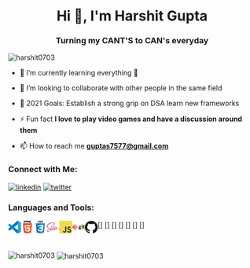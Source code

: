 <h1 align="center">Hi 👋, I'm Harshit Gupta</h1>
<h3 align="center">Turning my CANT'S to CAN's everyday </h3>

<p align="left"> <img src="https://komarev.com/ghpvc/?username=harshit0703&label=Profile%20views&color=129e00&style=plastic" alt="harshit0703" /> </p>
<!-- <img align="right" alt="Coding" width="400" src="https://cdn.dribbble.com/users/2646423/screenshots/5507196/computer.gif"> -->

- 🌱 I’m currently learning everything 🤣
- 👯 I’m looking to collaborate with other people in the same field
- 🥅 2021 Goals: Establish a strong grip on DSA learn new frameworks
- ⚡ Fun fact **I love to play video games and have a discussion around them**

- 📫 How to reach me **guptas7577@gmail.com**

### Connect with Me:

<p align="left">
<!-- <a href="https://twitter.com/khushboogoel01" target="blank"><img align="center" src="https://cdn.jsdelivr.net/npm/simple-icons@3.0.1/icons/twitter.svg" alt="khushboogoel01" height="30" width="40" /></a> -->
<a href="https://www.linkedin.com/in/harshit-gupta-b24577195/" target="blank"><img align="center" src="https://cdn.jsdelivr.net/npm/simple-icons@3.0.1/icons/linkedin.svg" alt="linkedin" height="30" width="40" /></a>
<a href="https://twitter.com/harshit0703" target="blank"><img align="center" src="https://cdn.jsdelivr.net/npm/simple-icons@3.0.1/icons/twitter.svg" alt="twitter" height="30" width="40" /></a>
</p>

###     Languages and Tools:

[<img align="left" alt="Visual Studio Code" width="26px" src="https://raw.githubusercontent.com/github/explore/80688e429a7d4ef2fca1e82350fe8e3517d3494d/topics/visual-studio-code/visual-studio-code.png" />]
[<img align="left" alt="HTML5" width="26px" src="https://raw.githubusercontent.com/github/explore/80688e429a7d4ef2fca1e82350fe8e3517d3494d/topics/html/html.png" />]
[<img align="left" alt="CSS3" width="26px" src="https://raw.githubusercontent.com/github/explore/80688e429a7d4ef2fca1e82350fe8e3517d3494d/topics/css/css.png" />]
[<img align="left" alt="Sass" width="26px" src="https://raw.githubusercontent.com/github/explore/80688e429a7d4ef2fca1e82350fe8e3517d3494d/topics/sass/sass.png" />]
[<img align="left" alt="JavaScript" width="26px" src="https://raw.githubusercontent.com/github/explore/80688e429a7d4ef2fca1e82350fe8e3517d3494d/topics/javascript/javascript.png" />]
[<img align="left" alt="Git" width="26px" src="https://raw.githubusercontent.com/github/explore/80688e429a7d4ef2fca1e82350fe8e3517d3494d/topics/git/git.png" />]
[<img align="left" alt="GitHub" width="26px" src="https://raw.githubusercontent.com/github/explore/78df643247d429f6cc873026c0622819ad797942/topics/github/github.png" />]

<br />

<p><img align="left" src="https://github-readme-stats.vercel.app/api/top-langs?username=harshit0703&show_icons=true&locale=en&layout=compact" alt="harshit0703" /></p>
<p>&nbsp;<img align="center" src="https://github-readme-stats.vercel.app/api?username=harshit0703&show_icons=true&locale=en" alt="harshit0703" /></p>





